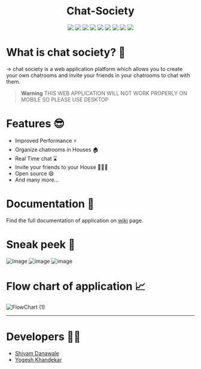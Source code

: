 <h1 align="center">Chat-Society</h1>
<div align="center">
<img src="https://img.shields.io/badge/React-20232A?style=for-the-badge&logo=react&logoColor=61DAFB"/> 
<img src="https://img.shields.io/badge/React_Router-CA4245?style=for-the-badge&logo=react-router&logoColor=white"/>
<img src="https://img.shields.io/badge/Node.js-43853D?style=for-the-badge&logo=node.js&logoColor=white"/>
<img src="https://img.shields.io/badge/express.js-%23404d59.svg?style=for-the-badge&logo=express&logoColor=%2361DAFB"/>
<img src="https://img.shields.io/badge/MongoDB-4EA94B?style=for-the-badge&logo=mongodb&logoColor=white"/>
<img src="https://img.shields.io/badge/Firebase-039BE5?style=for-the-badge&logo=Firebase&logoColor=white"/>
<img src="https://img.shields.io/badge/Tailwind_CSS-38B2AC?style=for-the-badge&logo=tailwind-css&logoColor=white"/>
<img src="https://img.shields.io/badge/Socket.io-black?style=for-the-badge&logo=socket.io&badgeColor=010101"/>
<img src="https://img.shields.io/badge/Prisma-3982CE?style=for-the-badge&logo=Prisma&logoColor=white"/>
</div>

# What is chat society? 🤔

-> chat society is a web application platform which allows you to create your own chatrooms and invite your friends in your chatrooms to chat with them.

>**Warning**
>THIS WEB APPLICATION WILL NOT WORK PROPERLY ON MOBILE SO PLEASE USE DESKTOP

# Features 😎

- Improved Performance ⚡
- Organize chatrooms in Houses 🏠
- Real Time chat ⌛
- Invite your friends to your House 🧑‍🤝‍🧑
- Open source 😄
- And many more...

# Documentation 📝

Find the full documentation of application on [wiki](https://github.com/shivam1317/Chat-Society/wiki) page.

# Sneak peek 👀

![image](https://user-images.githubusercontent.com/70281451/210524065-a7091181-6397-408a-8e9d-ea6c5594d4af.png)
![image](https://user-images.githubusercontent.com/70281451/217275299-41c2de1f-ffc7-4ac9-bd8b-62931314df5c.png)
![image](https://user-images.githubusercontent.com/70281451/217275611-b281097e-3003-46bc-864e-8a9f9603ed23.png)

# Flow chart of application 📈

![FlowChart (1)](https://user-images.githubusercontent.com/70281451/210534603-ea6b53ee-b1a5-4424-bddb-c313f296bb9b.png)

---

# Developers 🧑‍💻

- [Shivam Danawale](https://github.com/shivam1317)
- [Yogesh Khandekar](https://github.com/KYogesh20)
